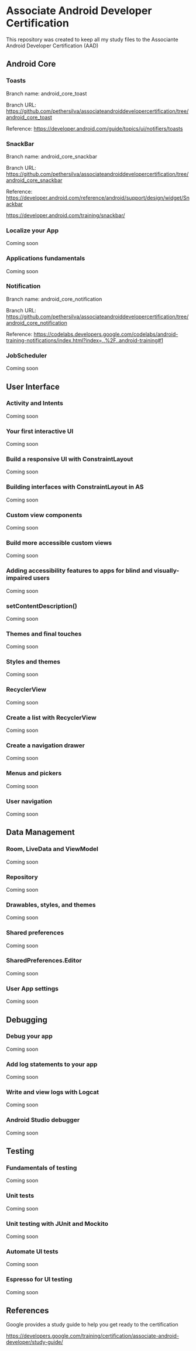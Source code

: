 # Associate Android Developer Certification

This repository was created to keep all my study files to the Associante Android Developer Certification (AAD)

## Android Core

### Toasts

Branch name: android_core_toast

Branch URL: https://github.com/pethersilva/associateandroiddevelopercertification/tree/android_core_toast

Reference: https://developer.android.com/guide/topics/ui/notifiers/toasts

### SnackBar

Branch name: android_core_snackbar

Branch URL: https://github.com/pethersilva/associateandroiddevelopercertification/tree/android_core_snackbar

Reference: https://developer.android.com/reference/android/support/design/widget/Snackbar

https://developer.android.com/training/snackbar/

### Localize your App

Coming soon

### Applications fundamentals

Coming soon

### Notification

Branch name: android_core_notification

Branch URL: https://github.com/pethersilva/associateandroiddevelopercertification/tree/android_core_notification

Reference: https://codelabs.developers.google.com/codelabs/android-training-notifications/index.html?index=..%2F..android-training#1

### JobScheduler

Coming soon

## User Interface

### Activity and Intents

Coming soon

### Your first interactive UI

Coming soon

### Build a responsive UI with ConstraintLayout

Coming soon

### Building interfaces with ConstraintLayout in AS

Coming soon

### Custom view components

Coming soon

### Build more accessible custom views

Coming soon

### Adding accessibility features to apps for blind and visually-impaired users

Coming soon

### setContentDescription()

Coming soon

### Themes and final touches

Coming soon

### Styles and themes

Coming soon

### RecyclerView

Coming soon

### Create a list with RecyclerView

Coming soon

### Create a navigation drawer

Coming soon

### Menus and pickers

Coming soon

### User navigation

Coming soon

## Data Management

### Room, LiveData and ViewModel

Coming soon

### Repository

Coming soon

### Drawables, styles, and themes

Coming soon

### Shared preferences

Coming soon

### SharedPreferences.Editor

Coming soon

### User App settings

Coming soon


## Debugging 

### Debug your app

Coming soon

### Add log statements to your app

Coming soon

### Write and view logs with Logcat

Coming soon

### Android Studio debugger

Coming soon

## Testing

### Fundamentals of testing

Coming soon

### Unit tests

Coming soon

### Unit testing with JUnit and Mockito

Coming soon

### Automate UI tests

Coming soon

### Espresso for UI testing

Coming soon

## References

Google provides a study guide to help you get ready to the certification

https://developers.google.com/training/certification/associate-android-developer/study-guide/
